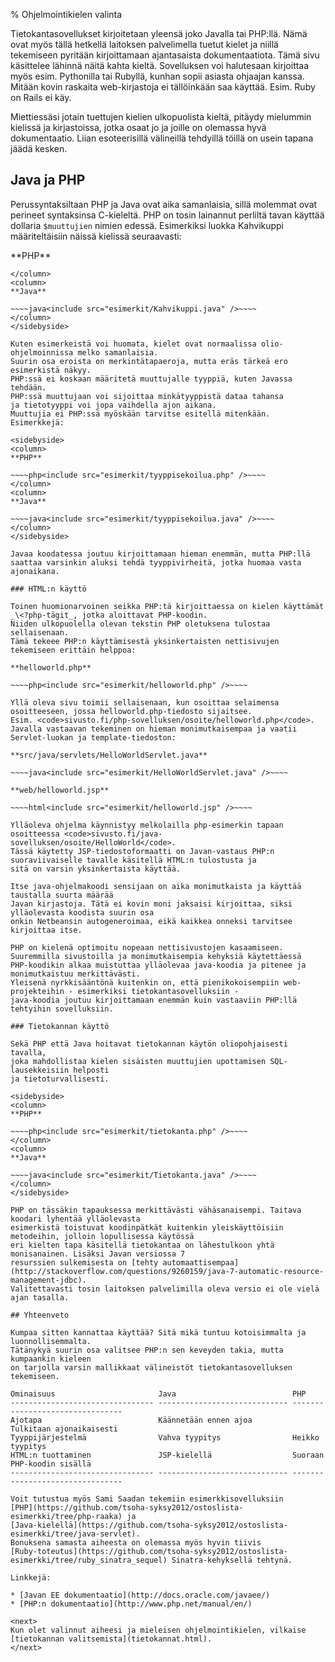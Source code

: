 % Ohjelmointikielen valinta
<!-- order: 3 -->

Tietokantasovellukset kirjoitetaan yleensä joko Javalla tai PHP:llä.
Nämä ovat myös tällä hetkellä laitoksen palvelimella tuetut kielet
ja niillä tekemiseen pyritään kirjoittamaan ajantasaista dokumentaatiota.
Tämä sivu käsittelee lähinnä näitä kahta kieltä. 
Sovelluksen voi halutesaan kirjoittaa myös esim. Pythonilla tai Rubyllä, 
kunhan sopii asiasta ohjaajan kanssa. 
Mitään kovin raskaita web-kirjastoja ei tällöinkään saa käyttää.
Esim. Ruby on Rails ei käy. 

Miettiessäsi jotain tuettujen kielien ulkopuolista kieltä, 
pitäydy mielummin kielissä ja kirjastoissa,
jotka osaat jo ja joille on olemassa hyvä dokumentaatio. 
Liian esoteerisillä välineillä tehdyillä töillä on usein tapana jäädä kesken.

## Java ja PHP

Perussyntaksiltaan PHP ja Java ovat aika samanlaisia, sillä
molemmat ovat perineet syntaksinsa C-kieleltä.
PHP on tosin lainannut perliltä tavan käyttää dollaria <code>$muuttujien</code> nimien edessä.
Esimerkiksi luokka Kahvikuppi määriteltäisiin näissä kielissä seuraavasti:

<sidebyside>
<column>
**PHP**

~~~~php<include src="esimerkit/kahvikuppi.php" />~~~~
</column>
<column>
**Java**

~~~~java<include src="esimerkit/Kahvikuppi.java" />~~~~
</column>
</sidebyside>

Kuten esimerkeistä voi huomata, kielet ovat normaalissa olio-ohjelmoinnissa melko samanlaisia.
Suurin osa eroista on merkintätapaeroja, mutta eräs tärkeä ero esimerkistä näkyy. 
PHP:ssä ei koskaan määritetä muuttujalle tyyppiä, kuten Javassa tehdään.
PHP:ssä muuttujaan voi sijoittaa minkätyyppistä dataa tahansa
ja tietotyyppi voi jopa vaihdella ajon aikana.
Muuttujia ei PHP:ssä myöskään tarvitse esitellä mitenkään.
Esimerkkejä:

<sidebyside>
<column>
**PHP**

~~~~php<include src="esimerkit/tyyppisekoilua.php" />~~~~
</column>
<column>
**Java**

~~~~java<include src="esimerkit/tyyppisekoilua.java" />~~~~
</column>
</sidebyside>

Javaa koodatessa joutuu kirjoittamaan hieman enemmän, mutta PHP:llä saattaa varsinkin aluksi tehdä tyyppivirheitä, jotka huomaa vasta ajonaikana.

### HTML:n käyttö

Toinen huomionarvoinen seikka PHP:tä kirjoittaessa on kielen käyttämät _\<?php-tägit_, jotka aloittavat PHP-koodin.
Niiden ulkopuolella olevan tekstin PHP oletuksena tulostaa sellaisenaan. 
Tämä tekeee PHP:n käyttämisestä yksinkertaisten nettisivujen tekemiseen erittäin helppoa:

**helloworld.php**

~~~~php<include src="esimerkit/helloworld.php" />~~~~

Yllä oleva sivu toimii sellaisenaan, kun osoittaa selaimensa osoitteeseen, jossa helloworld.php-tiedosto sijaitsee.
Esim. <code>sivusto.fi/php-sovelluksen/osoite/helloworld.php</code>.
Javalla vastaavan tekeminen on hieman monimutkaisempaa ja vaatii Servlet-luokan ja template-tiedoston:

**src/java/servlets/HelloWorldServlet.java**

~~~~java<include src="esimerkit/HelloWorldServlet.java" />~~~~

**web/helloworld.jsp**

~~~~html<include src="esimerkit/helloworld.jsp" />~~~~

Ylläoleva ohjelma käynnistyy melkolailla php-esimerkin tapaan osoitteessa <code>sivusto.fi/java-sovelluksen/osoite/HelloWorld</code>.
Tässä käytetty JSP-tiedostoformaatti on Javan-vastaus PHP:n suoraviivaiselle tavalle käsitellä HTML:n tulostusta ja
sitä on varsin yksinkertaista käyttää.

Itse java-ohjelmakoodi sensijaan on aika monimutkaista ja käyttää taustalla suurta määrää
Javan kirjastoja. Tätä ei kovin moni jaksaisi kirjoittaa, siksi ylläolevasta koodista suurin osa 
onkin Netbeansin autogeneroimaa, eikä kaikkea onneksi tarvitsee kirjoittaa itse.

PHP on kielenä optimoitu nopeaan nettisivustojen kasaamiseen. Suuremmilla sivustoilla ja monimutkaisempia kehyksiä käytettäessä
PHP-koodikin alkaa muistuttaa ylläolevaa java-koodia ja pitenee ja monimutkaistuu merkittävästi.
Yleisenä nyrkkisääntönä kuitenkin on, että pienikokoisempiin web-projekteihin - esimerkiksi tietokantasovelluksiin -
java-koodia joutuu kirjoittamaan enemmän kuin vastaaviin PHP:llä tehtyihin sovelluksiin.

### Tietokannan käyttö

Sekä PHP että Java hoitavat tietokannan käytön oliopohjaisesti tavalla, 
joka mahdollistaa kielen sisäisten muuttujien upottamisen SQL-lausekkeisiin helposti
ja tietoturvallisesti.

<sidebyside>
<column>
**PHP**

~~~~php<include src="esimerkit/tietokanta.php" />~~~~
</column>
<column>
**Java**

~~~~java<include src="esimerkit/Tietokanta.java" />~~~~
</column>
</sidebyside>

PHP on tässäkin tapauksessa merkittävästi vähäsanaisempi. Taitava koodari lyhentää ylläolevasta
esimerkistä toistuvat koodinpätkät kuitenkin yleiskäyttöisiin metodeihin, jolloin lopullisessa käytössä
eri kielten tapa käsitellä tietokantaa on lähestulkoon yhtä monisanainen. Lisäksi Javan versiossa 7
resurssien sulkemisesta on [tehty automaattisempaa](http://stackoverflow.com/questions/9260159/java-7-automatic-resource-management-jdbc).
Valitettavasti tosin laitoksen palvelimilla oleva versio ei ole vielä ajan tasalla.

## Yhteenveto

Kumpaa sitten kannattaa käyttää? Sitä mikä tuntuu kotoisimmalta ja luonnollisemmalta.
Tätänykyä suurin osa valitsee PHP:n sen keveyden takia, mutta kumpaankin kieleen
on tarjolla varsin mallikkaat välineistöt tietokantasovelluksen tekemiseen.

Ominaisuus                       Java                          PHP
-------------------------------- ----------------------------- --------------------------------
Ajotapa                          Käännetään ennen ajoa         Tulkitaan ajonaikaisesti
Tyyppijärjestelmä                Vahva tyypitys                Heikko tyypitys
HTML:n tuottaminen               JSP-kielellä                  Suoraan PHP-koodin sisällä
-------------------------------- ----------------------------- --------------------------------

Voit tutustua myös Sami Saadan tekemiin esimerkkisovelluksiin 
[PHP](https://github.com/tsoha-syksy2012/ostoslista-esimerkki/tree/php-raaka) ja
[Java-kielellä](https://github.com/tsoha-syksy2012/ostoslista-esimerkki/tree/java-servlet).
Bonuksena samasta aiheesta on olemassa myös hyvin tiivis 
[Ruby-toteutus](https://github.com/tsoha-syksy2012/ostoslista-esimerkki/tree/ruby_sinatra_sequel) Sinatra-kehyksellä tehtynä.

Linkkejä: 

* [Javan EE dokumentaatio](http://docs.oracle.com/javaee/)
* [PHP:n dokumentaatio](http://www.php.net/manual/en/)

<next>
Kun olet valinnut aiheesi ja mieleisen ohjelmointikielen, vilkaise [tietokannan valitsemista](tietokannat.html).
</next>
